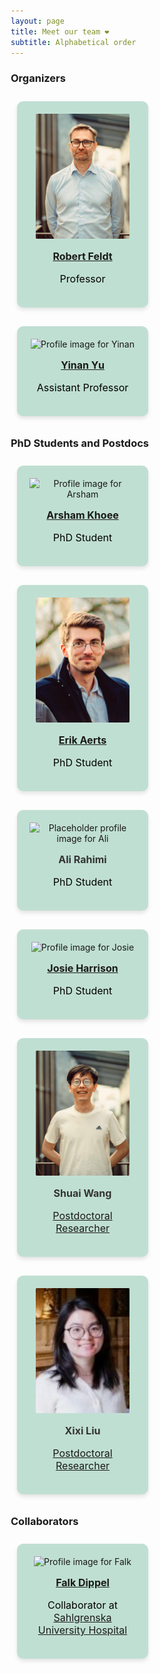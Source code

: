 ```yaml
---
layout: page
title: Meet our team ❤
subtitle: Alphabetical order
---
```


<style>
* {
  box-sizing: border-box;
}

.row {
  display: flex;
  flex-wrap: wrap; 
  justify-content: left; 
  gap: 10px; 
  margin: 0 auto; 
  max-width: 100%; 
}

.profile-card {
  background-color: #C0DFD3;
  height: auto; 
  width: 210px; 
  text-align: center;
  padding: 20px;
  margin: 10px; 
  border-radius: 10px;
  box-shadow: 0px 4px 6px rgba(0, 0, 0, 0.1);
}

.profile-image {
  width: 150px;
  height: 200px;
  border-radius: 1%;
  object-fit: cover;
  margin: 0 auto; 
}

.profile-name {
  margin-top: 15px;
  font-size: 16px;
  font-weight: bold;
  color: #333;
}

.profile-description {
  margin-top: 5px;
  font-size: 16px;
  color: #000000;
}
</style>


### Organizers

<div class="row">
<div class="profile-card">
<img class="profile-image" src="/assets/img/profile-robert.jpg" alt="Profile image for Robert">
<h3 class="profile-name"><a href="http://www.robertfeldt.net/">Robert Feldt</a></h3>
<p class="profile-description">Professor</p>
</div>

<div class="profile-card">
<img class="profile-image" src="/assets/img/profile-yinan.png" alt="Profile image for Yinan">
<h3 class="profile-name"><a href="/members/yinan">Yinan Yu</a></h3>
<p class="profile-description">Assistant Professor</p>
</div>
</div>


### PhD Students and Postdocs

<div class="row">
    <div class="profile-card">
        <img class="profile-image" src="/assets/img/profile-arsham.png" alt="Profile image for Arsham">
        <h3 class="profile-name"><a href="/members/arsham">Arsham Khoee</a></h3>
        <p class="profile-description">PhD Student</p>
    </div>
    <div class="profile-card">
        <img class="profile-image" src="/assets/img/profile-erik.png" alt="Profile image for Erik">
        <h3 class="profile-name"><a href="/members/erik">Erik Aerts</a></h3>
        <p class="profile-description">PhD Student</p>
    </div>
    <div class="profile-card">
        <img class="profile-image" src="/assets/img/profile-placeholder1.jpg" alt="Placeholder profile image for Ali">
        <h3 class="profile-name">Ali Rahimi</h3>
        <p class="profile-description">PhD Student</p>
    </div>
    <div class="profile-card">
        <img class="profile-image" src="/assets/img/profile-josie.png" alt="Profile image for Josie">
        <h3 class="profile-name"><a href="/members/josie">Josie Harrison</a></h3>
        <p class="profile-description">PhD Student</p>
    </div>
    <div class="profile-card">
        <img class="profile-image" src="/assets/img/profile-shuai.jpg" alt="Profile image for Shuai">
        <h3 class="profile-name">Shuai Wang</h3>
        <p class="profile-description"><a href="https://scholar.google.com/citations?user=w-ecPmgAAAAJ&hl=en">Postdoctoral Researcher</a></p>
    </div>
    <div class="profile-card">
        <img class="profile-image" src="/assets/img/profile-xixi.jpeg" alt="Placeholder profile image for Xixi">
        <h3 class="profile-name">Xixi Liu</h3>
        <p class="profile-description"> <a href="https://scholar.google.com/citations?user=Dbt_Nl0AAAAJ&hl=en">Postdoctoral Researcher </a></p>
    </div>
</div>


### Collaborators

<div class="row">
<div class="profile-card">
<img class="profile-image" src="/assets/img/profile-falk.jpg" alt="Profile image for Falk">
<h3 class="profile-name"><a href="/members/falk">Falk Dippel</a></h3>
<p class="profile-description">Collaborator at <a href="https://www.sahlgrenska.se/en/">Sahlgrenska University Hospital</a></p>
</div>

</div>

